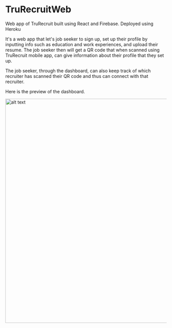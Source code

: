 # TruRecruitWeb
Web app of TruRecruit built using React and Firebase. Deployed using Heroku

It's a web app that let's job seeker to sign up, set up their profile by inputting info such as education and work experiences, 
and upload their resume. The job seeker then will get a QR code that when scanned using TruRecruit mobile app, can give information 
about their profile that they set up. 

The job seeker, through the dashboard, can also keep track of which recruiter has scanned their QR code and thus can connect with that recruiter. 

Here is the preview of the dashboard. 


<img src="https://lh4.googleusercontent.com/RTXYEICP-V9z0Kt6r5aUZZ3dgpFYletKV4i7_KkDCNdxCqZJ7ojklXqer4GS3cUJ24N-XvemPwBRp9c=w2560-h1232-rw" alt="alt text" width="700">
